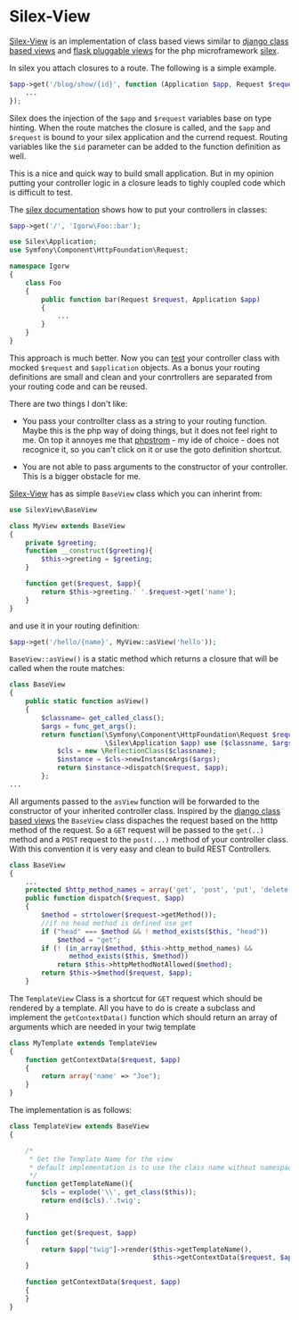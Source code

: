 Silex-View
==========

[Silex-View][sv] is an implementation of class based views similar to [django class based views][django]
and [flask pluggable views][flask] for the php microframework [silex].

In silex you attach closures to a route. The following is a simple example.

```php
$app->get('/blog/show/{id}', function (Application $app, Request $request, $id) {
    ...
});
```

Silex does the injection of the `$app` and `$request` variables base on type hinting. When 
the route matches the closure is called, and the `$app` and `$request` is bound to 
your silex application and the currend request. Routing variables like the `$id` 
parameter can be added to the function definition as well.

This is a nice and quick way to build small application. But in my opinion putting
your controller logic in a closure leads to tighly coupled code which is difficult
to test.

The [silex documentation][sd] shows how to put your controllers in classes:

```php
$app->get('/', 'Igorw\Foo::bar');

use Silex\Application;
use Symfony\Component\HttpFoundation\Request;

namespace Igorw
{
    class Foo
    {
        public function bar(Request $request, Application $app)
        {
            ...
        }
    }
}
```

This approach is much better. Now you can [test][] your controller class with
mocked `$request` and `$application` objects. As a bonus your routing definitions
are small and clean and your conrtrollers are separated from your routing code
and can be reused.

There are two things I don't like:

* You pass your controllter class as a string to your routing function. Maybe
  this is the php way of doing things, but it does not feel right to me. On top
  it annoyes me that [phpstrom][] - my ide of choice - does not recognice it,
  so you can't click on it or use the goto definition shortcut.

* You are not able to pass arguments to the constructor of your controller.
  This is a bigger obstacle for me.


[Silex-View][sv] has as simple `BaseView` class which you can inherint from:

```php
use SilexView\BaseView

class MyView extends BaseView
{
    private $greeting;
    function __construct($greeting){
        $this->greeting = $greeting;
    } 

    function get($request, $app){
        return $this->greeting.' '.$request->get('name');
    }  
}
```

and use it in your routing definition:

```php
$app->get('/hello/{name}', MyView::asView('hello'));
```

`BaseView::asView()` is a static method which returns a closure that will be
called when the route matches:

```php
class BaseView
{
    public static function asView()
    {
        $classname= get_called_class();
        $args = func_get_args();
        return function(\Symfony\Component\HttpFoundation\Request $request, 
                        \Silex\Application $app) use ($classname, $args){
            $cls = new \ReflectionClass($classname);
            $instance = $cls->newInstanceArgs($args);
            return $instance->dispatch($request, $app);
        };
...
```

All arguments passed to the `asView` function will be forwarded to
the constructor of your inherited controller class. Inspired by the [django class based views][django]
the `BaseView` class dispaches the request based on the htttp method of the request. So a `GET` 
request will be passed to the `get(..)` method and a `POST` request to the `post(...)` method
of your controller class. With this convention it is very easy and clean to build REST Controllers.

```php
class BaseView
{
    ...
    protected $http_method_names = array('get', 'post', 'put', 'delete', 'head', 'options', 'trace');
    public function dispatch($request, $app)
    {
        $method = strtolower($request->getMethod());
        //if no head method is defined use get
        if ("head" === $method && ! method_exists($this, "head"))
            $method = "get";
        if (! (in_array($method, $this->http_method_names) && 
               method_exists($this, $method))
            return $this->httpMethodNotAllowed($method);
        return $this->$method($request, $app);
    }
```

The `TemplateView` Class is a shortcut for `GET` request which should
be rendered by a template. All you have to do is create a subclass
and implement the `getContextData()` function which should return
an array of arguments which are needed in your twig template

```php
class MyTemplate extends TemplateView
{
    function getContextData($request, $app)
    {
        return array('name' => "Joe");
    }
} 
```

The implementation is as follows:

```php
class TemplateView extends BaseView
{

    /*
     * Get the Template Name for the view
     * default implementation is to use the class name without namespace
     */
    function getTemplateName(){
        $cls = explode('\\', get_class($this));
        return end($cls).'.twig';

    }

    function get($request, $app)
    {
        return $app["twig"]->render($this->getTemplateName(), 
                                    $this->getContextData($request, $app));
    }

    function getContextData($request, $app)
    {
    }
}
```


[sv]: https://github.com/hoffmann/Silex-View
[silex]: http://silex.sensiolabs.org/
[sd]: http://silex.sensiolabs.org/doc/usage.html#controllers-in-classes
[test]: http://silex.sensiolabs.org/doc/testing.html
[phpstrom]: www.jetbrains.com/phpstorm/
[django]: https://docs.djangoproject.com/en/1.5/topics/class-based-views/
[flask]: http://flask.pocoo.org/docs/views/ 
